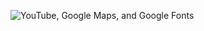 
![YouTube, Google Maps, and Google Fonts](https://github.com/user-attachments/assets/900ceed7-70cd-419f-9a31-a5e171221315)
